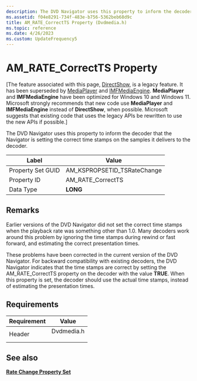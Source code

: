 ```yaml
---
description: The DVD Navigator uses this property to inform the decoder that the Navigator is setting the correct time stamps on the samples it delivers to the decoder.
ms.assetid: f04e8291-734f-483e-b756-5362beb68d9c
title: AM_RATE_CorrectTS Property (Dvdmedia.h)
ms.topic: reference
ms.date: 4/26/2023
ms.custom: UpdateFrequency5
---
```


# AM\_RATE\_CorrectTS Property

\[The feature associated with this page, [DirectShow](/windows/win32/directshow/directshow), is a legacy feature. It has been superseded by [MediaPlayer](/uwp/api/Windows.Media.Playback.MediaPlayer) and [IMFMediaEngine](/windows/win32/api/mfmediaengine/nn-mfmediaengine-imfmediaengine). **MediaPlayer** and **IMFMediaEngine** have been optimized for Windows 10 and Windows 11. Microsoft strongly recommends that new code use **MediaPlayer** and **IMFMediaEngine** instead of **DirectShow**, when possible. Microsoft suggests that existing code that uses the legacy APIs be rewritten to use the new APIs if possible.\]

The DVD Navigator uses this property to inform the decoder that the Navigator is setting the correct time stamps on the samples it delivers to the decoder.



| Label | Value |
|-------------------|-------------------------------|
| Property Set GUID | AM\_KSPROPSETID\_TSRateChange |
| Property ID       | AM\_RATE\_CorrectTS           |
| Data Type         | **LONG**                      |



 

## Remarks

Earlier versions of the DVD Navigator did not set the correct time stamps when the playback rate was something other than 1.0. Many decoders work around this problem by ignoring the time stamps during rewind or fast forward, and estimating the correct presentation times.

These problems have been corrected in the current version of the DVD Navigator. For backward compatibility with existing decoders, the DVD Navigator indicates that the time stamps are correct by setting the AM\_RATE\_CorrectTS property on the decoder with the value **TRUE**. When this property is set, the decoder should use the actual time stamps, instead of estimating the presentation times.

## Requirements



| Requirement | Value |
|-------------------|---------------------------------------------------------------------------------------|
| Header<br/> | <dl> <dt>Dvdmedia.h</dt> </dl> |



## See also

<dl> <dt>

[**Rate Change Property Set**](rate-change-property-set.md)
</dt> </dl>

 

 





